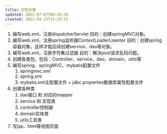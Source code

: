 ```yaml
---
title: 实现步骤
updated: 2021-07-07T09:26:30
created: 2021-04-23T15:29:55
---
```


1.  编写web.xml，注册dispatcherServlet
目的：创建springMVC对象。
1.  编写web.xml，注册spring监听器ContextLoaderLisenter
目的：创建spring容器对象，这样才能后续创建service、dao等对象。
1.  编写web.xml，注册字符集过滤器
目的：解决post请求乱码问题。
1.  创建各类包，包括：Controller、service、dao、domain、utils等
2.  编写spring、springMVC、mybatis配置文件
    1.  springmvc.xml
    2.  spring.xml
    3.  mybatis.xml主配置文件 + jdbc.properties数据库属性配置文件
3.  创建各种类
    1.  dao接口 和 对应的mapper
    2.  service 和 实现类
    3.  controller控制器
    4.  domain实体类
    5.  utils工具类
4.  写jsp、html等视图页面
